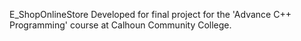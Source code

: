 E_ShopOnlineStore
Developed for final project for the 'Advance C++ Programming' course at Calhoun Community College. 
